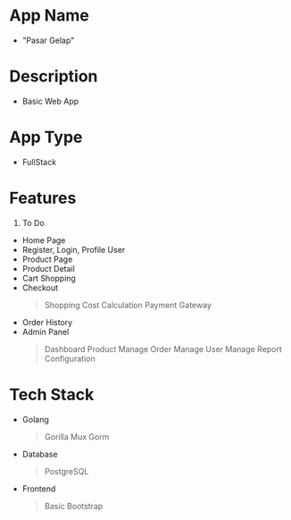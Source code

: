 
# App Name
- "Pasar Gelap"
# Description
- Basic Web App
# App Type
- FullStack

# Features
1. To Do
- Home Page
- Register, Login, Profile User
- Product Page
- Product Detail
- Cart Shopping
- Checkout
    > Shopping Cost Calculation
    > Payment Gateway
- Order History
- Admin Panel
    > Dashboard
    > Product Manage
    > Order Manage
    > User Manage
    > Report
    > Configuration

# Tech Stack
- Golang
    > Gorilla Mux
    > Gorm
- Database
    > PostgreSQL
- Frontend
    > Basic Bootstrap
